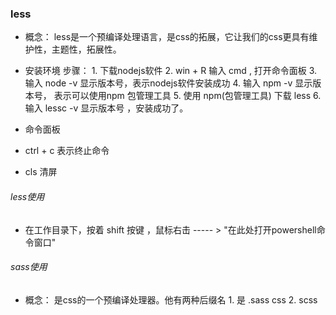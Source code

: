 ### less
 - 概念： less是一个预编译处理语言，是css的拓展，它让我们的css更具有维护性，主题性，拓展性。

 - 安装环境
 步骤： 1. 下载nodejs软件
        2. win + R  输入  cmd  , 打开命令面板
        3. 输入 node -v   显示版本号，表示nodejs软件安装成功
        4. 输入 npm  -v 显示版本号， 表示可以使用npm 包管理工具
        5. 使用 npm(包管理工具)  下载 less
        6. 输入 lessc -v  显示版本号 ，安装成功了。

- 命令面板

- ctrl + c  表示终止命令

- cls     清屏



###### less使用
- 在工作目录下，按着 shift 按键 ，鼠标右击 ----- > "在此处打开powershell命令窗口"

###### sass使用
- 概念： 是css的一个预编译处理器。他有两种后缀名 1. 是 .sass css  2. scss









